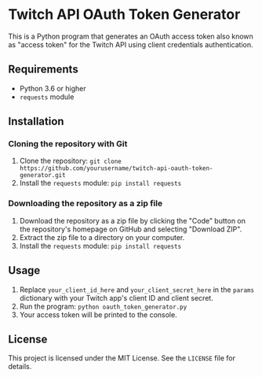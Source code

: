 # Twitch API OAuth Token Generator

This is a Python program that generates an OAuth access token also known as "access token" for the Twitch API using client credentials authentication.

## Requirements

- Python 3.6 or higher
- `requests` module

## Installation

### Cloning the repository with Git

1. Clone the repository: `git clone https://github.com/yourusername/twitch-api-oauth-token-generator.git`
2. Install the `requests` module: `pip install requests`

### Downloading the repository as a zip file

1. Download the repository as a zip file by clicking the "Code" button on the repository's homepage on GitHub and selecting "Download ZIP".
2. Extract the zip file to a directory on your computer.
3. Install the `requests` module: `pip install requests`


## Usage

1. Replace `your_client_id_here` and `your_client_secret_here` in the `params` dictionary with your Twitch app's client ID and client secret.
2. Run the program: `python oauth_token_generator.py`
3. Your access token will be printed to the console.

## License

This project is licensed under the MIT License. See the `LICENSE` file for details.
